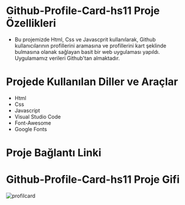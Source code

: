 # Github-Profile-Card-hs11 Proje Özellikleri
<ul>
  <li>Bu projemizde Html, Css ve Javascprit kullanılarak, Github kullanıcılarının profillerini aramasına ve profillerini kart şeklinde bulmasına olanak sağlayan basit bir web uygulaması yapıldı. Uygulamamız verileri Github'tan almaktadır.  </li>
</ul>

# Projede Kullanılan Diller ve Araçlar

<ul>
  <li>Html</li>
  <li>Css</li>
  <li> Javascript</li>
  <li>Visual Studio Code</li>
  <li>Font-Awesome</li>
  <li>Google Fonts</li>
     
</ul>

# Proje Bağlantı Linki


# Github-Profile-Card-hs11 Proje Gifi
![profilcard](https://github.com/user-attachments/assets/d4cf5669-b086-41ae-854f-5c702bf071e1)
